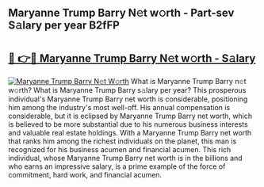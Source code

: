 ## Maryanne Trump Barry N𝚎t w𝚘rth - Part-sev S𝚊lary per year B2fFP

# <h2><a href="http://gc41rm.nevu.top/?p=Maryanne+Trump+Barry">🔗 👉🔴 Maryanne Trump Barry N𝚎t w𝚘rth - S𝚊lary</a></h2>

[![Maryanne Trump Barry N𝚎t W𝚘rth](https://i.imgur.com/Oavwk0R.jpeg)](http://gc41rm.nevu.top/?p=Maryanne+Trump+Barry)
What is Maryanne Trump Barry n𝚎t w𝚘rth? What is Maryanne Trump Barry s𝚊lary per year?
This prosperous individual's Maryanne Trump Barry net worth is considerable, positioning him among the industry's most well-off. His annual compensation is considerable, but it is eclipsed by Maryanne Trump Barry net worth, which is believed to be more substantial due to his numerous business interests and valuable real estate holdings. With a Maryanne Trump Barry net worth that ranks him among the richest individuals on the planet, this man is recognized for his business acumen and financial acumen. This rich individual, whose Maryanne Trump Barry net worth is in the billions and who earns an impressive salary, is a prime example of the force of commitment, hard work, and financial acumen.
